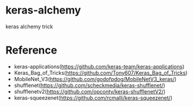 # keras-alchemy
keras alchemy trick

# Reference
* keras-applications(https://github.com/keras-team/keras-applications)
* Keras_Bag_of_Tricks(https://github.com/Tony607/Keras_Bag_of_Tricks)
* MobileNet_V3(https://github.com/godofpdog/MobileNetV3_keras/)
* shufflenet(https://github.com/scheckmedia/keras-shufflenet/)
* shufflenetv2(https://github.com/opconty/keras-shufflenetV2/)
* keras-squeezenet(https://github.com/rcmalli/keras-squeezenet/)